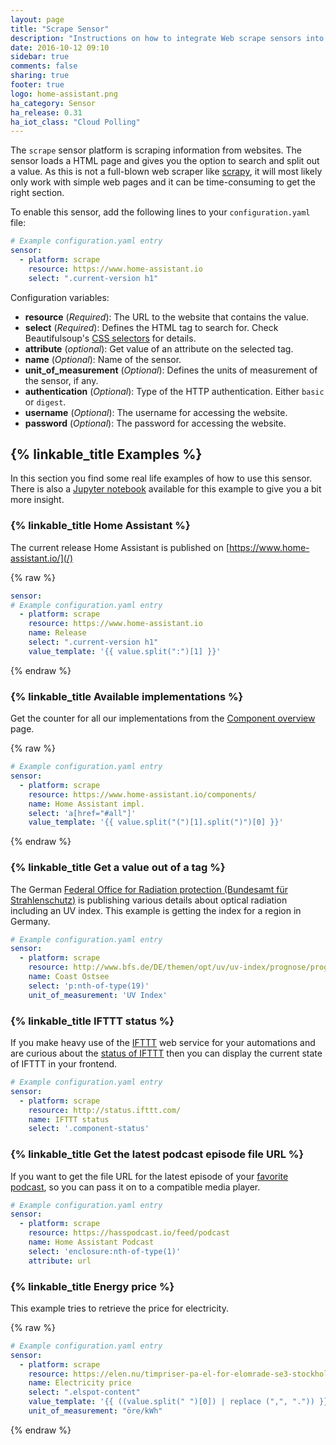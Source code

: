 ```yaml
---
layout: page
title: "Scrape Sensor"
description: "Instructions on how to integrate Web scrape sensors into Home Assistant."
date: 2016-10-12 09:10
sidebar: true
comments: false
sharing: true
footer: true
logo: home-assistant.png
ha_category: Sensor
ha_release: 0.31
ha_iot_class: "Cloud Polling"
---
```



The `scrape` sensor platform is scraping information from websites. The sensor loads a HTML page and gives you the option to search and split out a value. As this is not a full-blown web scraper like [scrapy](https://scrapy.org/), it will most likely only work with simple web pages and it can be time-consuming to get the right section.

To enable this sensor, add the following lines to your `configuration.yaml` file:

```yaml
# Example configuration.yaml entry
sensor:
  - platform: scrape
    resource: https://www.home-assistant.io
    select: ".current-version h1"
```

Configuration variables:

- **resource** (*Required*): The URL to the website that contains the value.
- **select** (*Required*): Defines the HTML tag to search for. Check Beautifulsoup's [CSS selectors](https://www.crummy.com/software/BeautifulSoup/bs4/doc/#css-selectors) for details.
- **attribute** (*optional*): Get value of an attribute on the selected tag.
- **name** (*Optional*): Name of the sensor.
- **unit_of_measurement** (*Optional*): Defines the units of measurement of the sensor, if any.
- **authentication** (*Optional*): Type of the HTTP authentication. Either `basic` or `digest`.
- **username** (*Optional*): The username for accessing the website.
- **password** (*Optional*): The password for accessing the website.

## {% linkable_title Examples %}

In this section you find some real life examples of how to use this sensor. There is also a [Jupyter notebook](http://nbviewer.jupyter.org/github/home-assistant/home-assistant-notebooks/blob/master/web-scraping.ipynb) available for this example to give you a bit more insight.

### {% linkable_title Home Assistant %}

The current release Home Assistant is published on [https://www.home-assistant.io/](/)

{% raw %}
```yaml
sensor:
# Example configuration.yaml entry
  - platform: scrape
    resource: https://www.home-assistant.io
    name: Release
    select: ".current-version h1"
    value_template: '{{ value.split(":")[1] }}'
```
{% endraw %}

### {% linkable_title Available implementations %}

Get the counter for all our implementations from the [Component overview](/components/) page.

{% raw %}
```yaml
# Example configuration.yaml entry
sensor:
  - platform: scrape
    resource: https://www.home-assistant.io/components/
    name: Home Assistant impl.
    select: 'a[href="#all"]'
    value_template: '{{ value.split("(")[1].split(")")[0] }}'
```
{% endraw %}

### {% linkable_title Get a value out of a tag %}

The German [Federal Office for Radiation protection (Bundesamt für Strahlenschutz)](http://www.bfs.de/) is publishing various details about optical radiation including an UV index. This example is getting the index for a region in Germany.

```yaml
# Example configuration.yaml entry
sensor:
  - platform: scrape
    resource: http://www.bfs.de/DE/themen/opt/uv/uv-index/prognose/prognose_node.html
    name: Coast Ostsee
    select: 'p:nth-of-type(19)'
    unit_of_measurement: 'UV Index'
```

### {% linkable_title IFTTT status %}

If you make heavy use of the [IFTTT](/components/ifttt/) web service for your automations and are curious about the [status of IFTTT](http://status.ifttt.com/) then you can display the current state of IFTTT in your frontend.

```yaml
# Example configuration.yaml entry
sensor:
  - platform: scrape
    resource: http://status.ifttt.com/
    name: IFTTT status
    select: '.component-status'
```

### {% linkable_title Get the latest podcast episode file URL %}

If you want to get the file URL for the latest episode of your [favorite podcast](https://hasspodcast.io/), so you can pass it on to a compatible media player.

```yaml
# Example configuration.yaml entry
sensor:
  - platform: scrape
    resource: https://hasspodcast.io/feed/podcast
    name: Home Assistant Podcast
    select: 'enclosure:nth-of-type(1)'
    attribute: url
```

### {% linkable_title Energy price %}

This example tries to retrieve the price for electricity.

{% raw %}
```yaml
# Example configuration.yaml entry
sensor:
  - platform: scrape
    resource: https://elen.nu/timpriser-pa-el-for-elomrade-se3-stockholm/
    name: Electricity price
    select: ".elspot-content"
    value_template: '{{ ((value.split(" ")[0]) | replace (",", ".")) }}'
    unit_of_measurement: "öre/kWh"
```
{% endraw %}

